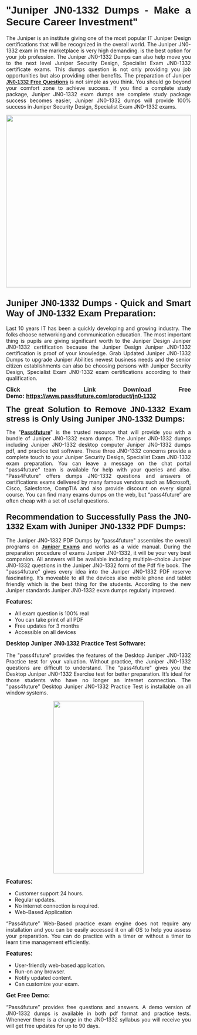 
<h1 style="text-align: justify;"><span style="font-family:Tahoma,Geneva,sans-serif;"><strong>"Juniper JN0-1332 Dumps - Make a Secure Career Investment"</strong></span></h1>

<p style="text-align: justify;">The Juniper is an institute giving one of the most popular IT Juniper Design certifications that will be recognized in the overall world. The Juniper JN0-1332 exam in the marketplace is very high demanding. is the best option for your job profession. The Juniper JN0-1332 Dumps can also help move you to the next level Juniper Security Design, Specialist Exam JN0-1332 certificate exams. This dumps question is not only providing you job opportunities but also providing other benefits. The preparation of Juniper <span style="font-family:Tahoma,Geneva,sans-serif;"><strong><a href="https://www.pass4future.com/questions/juniper/jn0-1332">JN0-1332 Free Questions</a></strong></span> is not simple as you think. You should go beyond your comfort zone to achieve success. If you find a complete study package, Juniper JN0-1332 exam dumps are complete study package success becomes easier, Juniper JN0-1332 dumps will provide 100% success in Juniper Security Design, Specialist Exam JN0-1332 exams.</p>

<p style="text-align: justify;"><a href="https://www.pass4future.com/product/jn0-1332"><img alt="" src="https://lh3.googleusercontent.com/pw/AM-JKLVhEO4I138wJzOepD3laGU-R1M7eT-OTYdow6pCESip26lSeaxxzS9BVWUKuzj1e3L_MoxCfVgBEvV8ODwl1LGzlZbt6HJm3NXXplPwnYiBfuYM_eQCcVVRMaAwHdsl3AhHOZS-up7mzwmd4i4EpEGq=w1112-h625-no?authuser=0" style="width: 100%; height: 470px;" /></a></p>

<h2 style="text-align: justify;"><span style="font-size:24px;"><strong><span style="font-family:Tahoma,Geneva,sans-serif;">Juniper JN0-1332 Dumps - Quick and Smart Way of JN0-1332 Exam Preparation:</span></strong></span></h2>

<p style="text-align: justify;">Last 10 years IT has been a quickly developing and growing industry. The folks choose networking and communication education. The most important thing is pupils are giving significant worth to the Juniper Design Juniper JN0-1332 certification because the Juniper Design Juniper JN0-1332 certification is proof of your knowledge. Grab Updated Juniper JN0-1332 Dumps to upgrade Juniper Abilities newest business needs and the senior citizen establishments can also be choosing persons with Juniper Security Design, Specialist Exam JN0-1332 exam certifications according to their qualification.</p>

<p style="text-align: justify;"><strong><span style="font-family:Lucida Sans Unicode,Lucida Grande,sans-serif;"><span style="font-size:16px;">Click the Link Download Free Demo: <a href="https://www.pass4future.com/product/jn0-1332">https://www.pass4future.com/product/jn0-1332</a></span></span></strong></p>

<p style="text-align: justify;"><strong><span style="font-size:22px;"><span style="font-family:Tahoma,Geneva,sans-serif;">The great Solution to Remove JN0-1332 Exam stress is Only Using Juniper JN0-1332 Dumps:</span></span></strong></p>

<p style="text-align: justify;">The "<span style="font-family:Lucida Sans Unicode,Lucida Grande,sans-serif;"><a href="https://www.pass4future.com/"><strong>Pass4future</strong></a></span>" is the trusted resource that will provide you with a bundle of Juniper JN0-1332 exam dumps. The Juniper JN0-1332 dumps including Juniper JN0-1332 desktop computer Juniper JN0-1332 dumps pdf, and practice test software. These three JN0-1332 concerns provide a complete touch to your Juniper Security Design, Specialist Exam JN0-1332 exam preparation. You can leave a message on the chat portal "pass4future" team is available for help with your queries and also. “Pass4Future” offers dumps JN0-1332 questions and answers of certifications exams delivered by many famous vendors such as Microsoft, Cisco, Salesforce, CompTIA and also provide discount on every signal course. You can find many exams dumps on the web, but “pass4future” are often cheap with a set of useful questions.</p>

<h3 style="text-align: justify;"><span style="font-size:22px;"><strong><span style="font-family:Tahoma,Geneva,sans-serif;">Recommendation to Successfully Pass the JN0-1332 Exam with Juniper JN0-1332 PDF Dumps:</span></strong></span></h3>

<p style="text-align: justify;">The Juniper JN0-1332 PDF Dumps by "pass4future" assembles the overall programs on <span style="font-family:Lucida Sans Unicode,Lucida Grande,sans-serif;"><strong><a href="https://www.pass4future.com/juniper">Juniper Exams</a></strong></span> and works as a wide manual. During the preparation procedure of exams Juniper JN0-1332, it will be your very best companion. All answers will be available including multiple-choice Juniper JN0-1332 questions in the Juniper JN0-1332 form of the Pdf file book. The "pass4future" gives every idea into the Juniper JN0-1332 PDF reserve fascinating. It’s moveable to all the devices also mobile phone and tablet friendly which is the best thing for the students. According to the new Juniper standards Juniper JN0-1332 exam dumps regularly improved.</p>

<p style="text-align: justify;"><span style="font-family:Lucida Sans Unicode,Lucida Grande,sans-serif;"><span style="font-size:16px;"><strong>Features:</strong></span></span></p>

<ul>
	<li style="text-align: justify;">All exam question is 100% real</li>
	<li style="text-align: justify;">You can take print of all PDF</li>
	<li style="text-align: justify;">Free updates for 3 months </li>
	<li style="text-align: justify;">Accessible on all devices</li>
</ul>

<p style="text-align: justify;"><span style="font-family:Tahoma,Geneva,sans-serif;"><span style="font-size:16px;"><strong>Desktop Juniper JN0-1332 Practice Test Software:</strong></span></span></p>

<p style="text-align: justify;">The "pass4future" provides the features of the Desktop Juniper JN0-1332 Practice test for your valuation. Without practice, the Juniper JN0-1332 questions are difficult to understand. The "pass4future" gives you the Desktop Juniper JN0-1332 Exercise test for better preparation. It’s ideal for those students who have no longer an internet connection. The "pass4future" Desktop Juniper JN0-1332 Practice Test is installable on all window systems.</p>

<p style="text-align: center;"><a href="https://www.pass4future.com/product/jn0-1332"><img alt="" src="https://lh3.googleusercontent.com/pw/AM-JKLV3yUm3jiqqIo1xIsj1VJ_UeysYexQY-pRYO0rIFl3vg11QZioN-gzffpw2AfKqFynWuvoXOreWrWS0swpr4xmOSWfwII2jvatteuqrfxiWGFBSHPiZUCoi33jqeymK5dmu-0enyX6tayRCAMHw05jv=s625-no?authuser=0" style="width: 70%; height: 470px;" /></a></p>

<p style="text-align: justify;"><span style="font-size:16px;"><span style="font-family:Lucida Sans Unicode,Lucida Grande,sans-serif;"><strong>Features:</strong></span></span></p>

<ul>
	<li style="text-align: justify;">Customer support 24 hours. </li>
	<li style="text-align: justify;">Regular updates. </li>
	<li style="text-align: justify;">No internet connection is required.</li>
	<li style="text-align: justify;">Web-Based Application</li>
</ul>

<p style="text-align: justify;">“Pass4future” Web-Based practice exam engine does not require any installation and you can be easily accessed it on all OS to help you assess your preparation. You can do practice with a timer or without a timer to learn time management efficiently.</p>

<p style="text-align: justify;"><strong><span style="font-size:16px;"><span style="font-family:Lucida Sans Unicode,Lucida Grande,sans-serif;">Features:</span></span></strong></p>

<ul>
	<li style="text-align: justify;">User-friendly web-based application.</li>
	<li style="text-align: justify;">Run-on any browser. </li>
	<li style="text-align: justify;">Notify updated content.</li>
	<li style="text-align: justify;">Can customize your exam.</li>
</ul>

<p style="text-align: justify;"><span style="font-size:16px;"><span style="font-family:Lucida Sans Unicode,Lucida Grande,sans-serif;"><strong>Get Free Demo:</strong></span></span></p>

<p style="text-align: justify;">“Pass4future” provides free questions and answers. A demo version of JN0-1332 dumps is available in both pdf format and practice tests. Whenever there is a change in the JN0-1332 syllabus you will receive you will get free updates for up to 90 days. </p>

